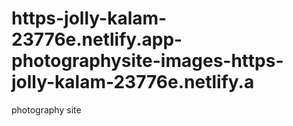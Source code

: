 # https-jolly-kalam-23776e.netlify.app-photographysite-images-https-jolly-kalam-23776e.netlify.a
photography site 
